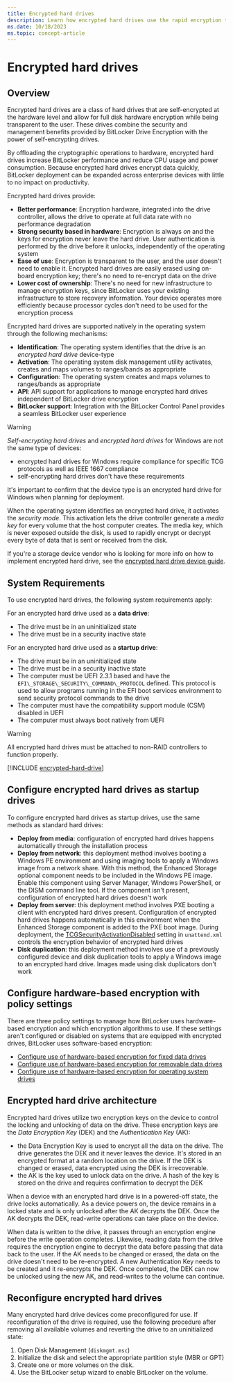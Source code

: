 ```yaml
---
title: Encrypted hard drives
description: Learn how encrypted hard drives use the rapid encryption that is provided by BitLocker to enhance data security and management.
ms.date: 10/18/2023
ms.topic: concept-article
---
```


# Encrypted hard drives

## Overview

Encrypted hard drives are a class of hard drives that are self-encrypted at the hardware level and allow for full disk hardware encryption while being transparent to the user. These drives combine the security and management benefits provided by BitLocker Drive Encryption with the power of self-encrypting drives.

By offloading the cryptographic operations to hardware, encrypted hard drives increase BitLocker performance and reduce CPU usage and power consumption. Because encrypted hard drives encrypt data quickly, BitLocker deployment can be expanded across enterprise devices with little to no impact on productivity.

Encrypted hard drives provide:

- **Better performance**: Encryption hardware, integrated into the drive controller, allows the drive to operate at full data rate with no performance degradation
- **Strong security based in hardware**: Encryption is always *on* and the keys for encryption never leave the hard drive. User authentication is performed by the drive before it unlocks, independently of the operating system
- **Ease of use**: Encryption is transparent to the user, and the user doesn't need to enable it. Encrypted hard drives are easily erased using on-board encryption key; there's no need to re-encrypt data on the drive
- **Lower cost of ownership**: There's no need for new infrastructure to manage encryption keys, since BitLocker uses your existing infrastructure to store recovery information. Your device operates more efficiently because processor cycles don't need to be used for the encryption process

Encrypted hard drives are supported natively in the operating system through the following mechanisms:

- **Identification**: The operating system identifies that the drive is an *encrypted hard drive* device-type
- **Activation**: The operating system disk management utility activates, creates and maps volumes to ranges/bands as appropriate
- **Configuration**: The operating system creates and maps volumes to ranges/bands as appropriate
- **API**: API support for applications to manage encrypted hard drives independent of BitLocker drive encryption
- **BitLocker support**: Integration with the BitLocker Control Panel provides a seamless BitLocker user experience

>[!WARNING]
>*Self-encrypting hard drives* and *encrypted hard drives* for Windows are not the same type of devices:
>
> - encrypted hard drives for Windows require compliance for specific TCG protocols as well as IEEE 1667 compliance
> - self-encrypting hard drives don't have these requirements
>
>It's important to confirm that the device type is an encrypted hard drive for Windows when planning for deployment.

When the operating system identifies an encrypted hard drive, it activates the *security mode*. This activation lets the drive controller generate a *media key* for every volume that the host computer creates. The media key, which is never exposed outside the disk, is used to rapidly encrypt or decrypt every byte of data that is sent or received from the disk.

If you're a storage device vendor who is looking for more info on how to implement encrypted hard drive, see the [encrypted hard drive device guide](/previous-versions/windows/hardware/design/dn653989(v=vs.85)).

## System Requirements

To use encrypted hard drives, the following system requirements apply:

For an encrypted hard drive used as a **data drive**:

- The drive must be in an uninitialized state
- The drive must be in a security inactive state

For an encrypted hard drive used as a **startup drive**:

- The drive must be in an uninitialized state
- The drive must be in a security inactive state
- The computer must be UEFI 2.3.1 based and have the `EFI\_STORAGE\_SECURITY\_COMMAND\_PROTOCOL` defined. This protocol is used to allow programs running in the EFI boot services environment to send security protocol commands to the drive
- The computer must have the compatibility support module (CSM) disabled in UEFI
- The computer must always boot natively from UEFI

>[!WARNING]
>All encrypted hard drives must be attached to non-RAID controllers to function properly.

[!INCLUDE [encrypted-hard-drive](../../../../includes/licensing/encrypted-hard-drive.md)]

## Configure encrypted hard drives as startup drives

To configure encrypted hard drives as startup drives, use the same methods as standard hard drives:

- **Deploy from media**: configuration of encrypted hard drives happens automatically through the installation process
- **Deploy from network**: this deployment method involves booting a Windows PE environment and using imaging tools to apply a Windows image from a network share. With this method, the Enhanced Storage optional component needs to be included in the Windows PE image. Enable this component using Server Manager, Windows PowerShell, or the DISM command line tool. If the component isn't present, configuration of encrypted hard drives doesn't work
- **Deploy from server**: this deployment method involves PXE booting a client with encrypted hard drives present. Configuration of encrypted hard drives happens automatically in this environment when the Enhanced Storage component is added to the PXE boot image. During deployment, the [TCGSecurityActivationDisabled](/windows-hardware/customize/desktop/unattend/microsoft-windows-enhancedstorage-adm-tcgsecurityactivationdisabled) setting in `unattend.xml` controls the encryption behavior of encrypted hard drives
- **Disk duplication**: this deployment method involves use of a previously configured device and disk duplication tools to apply a Windows image to an encrypted hard drive. Images made using disk duplicators don't work

## Configure hardware-based encryption with policy settings

There are three policy settings to manage how BitLocker uses hardware-based encryption and which encryption algorithms to use. If these settings aren't configured or disabled on systems that are equipped with encrypted drives, BitLocker uses software-based encryption:

- [Configure use of hardware-based encryption for fixed data drives](bitlocker/configure.md?tabs=fixed#configure-use-of-hardware-based-encryption-for-fixed-data-drives)  
- [Configure use of hardware-based encryption for removable data drives](bitlocker/configure.md?tabs=removable#configure-use-of-hardware-based-encryption-for-removable-data-drives)
- [Configure use of hardware-based encryption for operating system drives](bitlocker/configure.md?tabs=os#configure-use-of-hardware-based-encryption-for-operating-system-drives)

## Encrypted hard drive architecture

Encrypted hard drives utilize two encryption keys on the device to control the locking and unlocking of data on the drive. These encryption keys are the *Data Encryption Key* (DEK) and the *Authentication Key* (AK):

- the Data Encryption Key is used to encrypt all the data on the drive. The drive generates the DEK and it never leaves the device. It's stored in an encrypted format at a random location on the drive. If the DEK is changed or erased, data encrypted using the DEK is irrecoverable.
- the AK is the key used to unlock data on the drive. A hash of the key is stored on the drive and requires confirmation to decrypt the DEK

When a device with an encrypted hard drive is in a powered-off state, the drive locks automatically. As a device powers on, the device remains in a locked state and is only unlocked after the AK decrypts the DEK. Once the AK decrypts the DEK, read-write operations can take place on the device.

When data is written to the drive, it passes through an encryption engine before the write operation completes. Likewise, reading data from the drive requires the encryption engine to decrypt the data before passing that data back to the user. If the AK needs to be changed or erased, the data on the drive doesn't need to be re-encrypted. A new Authentication Key needs to be created and it re-encrypts the DEK. Once completed, the DEK can now be unlocked using the new AK, and read-writes to the volume can continue.

## Reconfigure encrypted hard drives

Many encrypted hard drive devices come preconfigured for use. If reconfiguration of the drive is required, use the following procedure after removing all available volumes and reverting the drive to an uninitialized state:

1. Open Disk Management (`diskmgmt.msc`)
1. Initialize the disk and select the appropriate partition style (MBR or GPT)
1. Create one or more volumes on the disk.
1. Use the BitLocker setup wizard to enable BitLocker on the volume.
